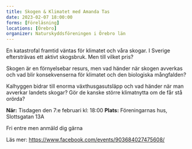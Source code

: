 ```yaml
---
title: Skogen & Klimatet med Amanda Tas
date: 2023-02-07 18:00:00
forms: [Föreläsning]
locations: [Örebro]
organizer: Naturskyddsföreningen i Örebro län
---
```

En katastrofal framtid väntas för klimatet och våra skogar. I Sverige eftersträvas ett aktivt skogsbruk. Men till vilket pris?

Skogen är en förnyelsebar resurs, men vad händer när skogen avverkas och vad blir konsekvenserna för klimatet och den biologiska mångfalden?

Kalhyggen bidrar till enorma växthusgasutsläpp och vad händer när man avverkar landets skogar? Gör de kanske större klimatnytta om de får stå orörda?

**När:** Tisdagen den 7:e februari kl: 18:00
**Plats:** Föreningarnas hus, Slottsgatan 13A

Fri entre men anmäld dig gärna

Läs mer: https://www.facebook.com/events/903684027475608/